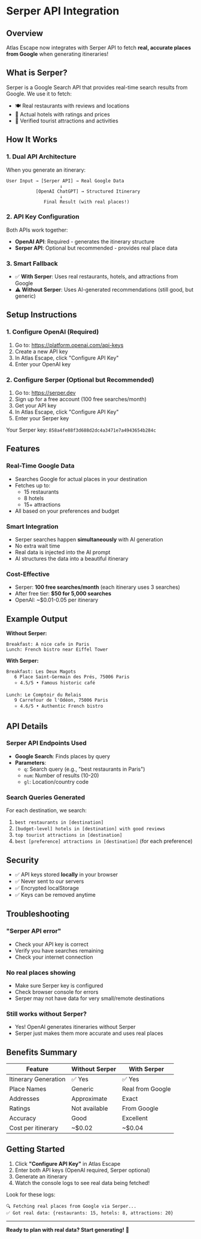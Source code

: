 # Serper API Integration

## Overview
Atlas Escape now integrates with Serper API to fetch **real, accurate places from Google** when generating itineraries!

## What is Serper?
Serper is a Google Search API that provides real-time search results from Google. We use it to fetch:
- 🍽️ Real restaurants with reviews and locations
- 🏨 Actual hotels with ratings and prices
- 🎯 Verified tourist attractions and activities

## How It Works

### 1. Dual API Architecture
When you generate an itinerary:

```
User Input → [Serper API] → Real Google Data
                    ↓
           [OpenAI ChatGPT] → Structured Itinerary
                    ↓
              Final Result (with real places!)
```

### 2. API Key Configuration
Both APIs work together:
- **OpenAI API**: Required - generates the itinerary structure
- **Serper API**: Optional but recommended - provides real place data

### 3. Smart Fallback
- ✅ **With Serper**: Uses real restaurants, hotels, and attractions from Google
- ⚠️ **Without Serper**: Uses AI-generated recommendations (still good, but generic)

## Setup Instructions

### 1. Configure OpenAI (Required)
1. Go to: https://platform.openai.com/api-keys
2. Create a new API key
3. In Atlas Escape, click "Configure API Key"
4. Enter your OpenAI key

### 2. Configure Serper (Optional but Recommended)
1. Go to: https://serper.dev
2. Sign up for a free account (100 free searches/month)
3. Get your API key
4. In Atlas Escape, click "Configure API Key"
5. Enter your Serper key

Your Serper key: `858a4fe88f3d688d2dc4a3471e7a4943654b284c`

## Features

### Real-Time Google Data
- Searches Google for actual places in your destination
- Fetches up to:
  - 15 restaurants
  - 8 hotels
  - 15+ attractions
- All based on your preferences and budget

### Smart Integration
- Serper searches happen **simultaneously** with AI generation
- No extra wait time
- Real data is injected into the AI prompt
- AI structures the data into a beautiful itinerary

### Cost-Effective
- Serper: **100 free searches/month** (each itinerary uses 3 searches)
- After free tier: **$50 for 5,000 searches**
- OpenAI: ~$0.01-0.05 per itinerary

## Example Output

**Without Serper:**
```
Breakfast: A nice cafe in Paris
Lunch: French bistro near Eiffel Tower
```

**With Serper:**
```
Breakfast: Les Deux Magots
   6 Place Saint-Germain des Prés, 75006 Paris
   ⭐ 4.5/5 • Famous historic café

Lunch: Le Comptoir du Relais
   9 Carrefour de l'Odéon, 75006 Paris
   ⭐ 4.6/5 • Authentic French bistro
```

## API Details

### Serper API Endpoints Used
- **Google Search**: Finds places by query
- **Parameters**:
  - `q`: Search query (e.g., "best restaurants in Paris")
  - `num`: Number of results (10-20)
  - `gl`: Location/country code

### Search Queries Generated
For each destination, we search:
1. `best restaurants in [destination]`
2. `[budget-level] hotels in [destination] with good reviews`
3. `top tourist attractions in [destination]`
4. `best [preference] attractions in [destination]` (for each preference)

## Security
- ✅ API keys stored **locally** in your browser
- ✅ Never sent to our servers
- ✅ Encrypted localStorage
- ✅ Keys can be removed anytime

## Troubleshooting

### "Serper API error"
- Check your API key is correct
- Verify you have searches remaining
- Check your internet connection

### No real places showing
- Make sure Serper key is configured
- Check browser console for errors
- Serper may not have data for very small/remote destinations

### Still works without Serper?
- Yes! OpenAI generates itineraries without Serper
- Serper just makes them more accurate and uses real places

## Benefits Summary

| Feature | Without Serper | With Serper |
|---------|---------------|-------------|
| Itinerary Generation | ✅ Yes | ✅ Yes |
| Place Names | Generic | Real from Google |
| Addresses | Approximate | Exact |
| Ratings | Not available | From Google |
| Accuracy | Good | Excellent |
| Cost per itinerary | ~$0.02 | ~$0.04 |

## Getting Started

1. Click **"Configure API Key"** in Atlas Escape
2. Enter both API keys (OpenAI required, Serper optional)
3. Generate an itinerary
4. Watch the console logs to see real data being fetched!

Look for these logs:
```
🔍 Fetching real places from Google via Serper...
✅ Got real data: {restaurants: 15, hotels: 8, attractions: 20}
```

---

**Ready to plan with real data? Start generating!** 🚀




